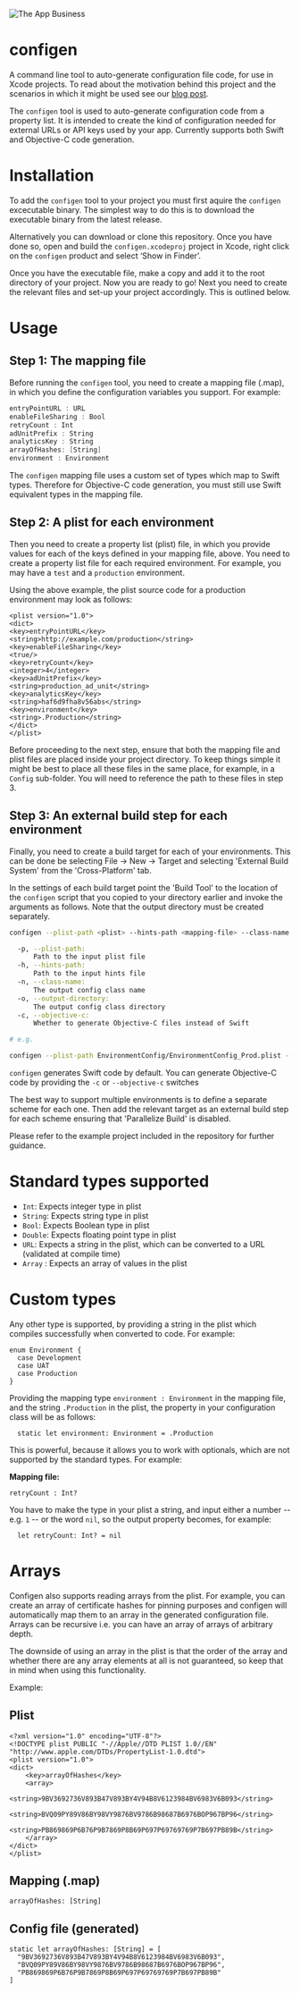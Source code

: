 ![The App Business](Assets/logo.png)

# configen

A command line tool to auto-generate configuration file code, for use in Xcode projects. To read about the motivation behind this project and the scenarios in which it might be used see our [blog post](http://www.theappbusiness.com/blog/a-robust-multi-environment-build-setup). 

The `configen` tool is used to auto-generate configuration code from a property list. It is intended to
create the kind of configuration needed for external URLs or API keys used by your app. Currently supports both Swift and Objective-C code generation.

# Installation

To add the `configen` tool to your project you must first aquire the `configen` excecutable binary. The simplest way to do this is to download the executable binary from the latest release.

Alternatively you can download or clone this repository. Once you have done so, open and build the `configen.xcodeproj` project in Xcode, right click on the `configen` product and select ‘Show in Finder’.

Once you have the executable file, make a copy and add it to the root directory of your project. Now you are ready to go! Next you need to create the relevant files and set-up your project accordingly. This is outlined below.

# Usage

## Step 1: The mapping file

Before running the `configen` tool, you need to create a mapping file (.map), in which you define the configuration variables you support. For example:

```swift
entryPointURL : URL
enableFileSharing : Bool
retryCount : Int
adUnitPrefix : String
analyticsKey : String
arrayOfHashes: [String]
environment : Environment
```

The `configen` mapping file uses a custom set of types which map to Swift types. Therefore for Objective-C code generation, you must still use Swift equivalent types in the mapping file.

## Step 2: A plist for each environment

Then you need to create a property list (plist) file, in which you provide values for each of the keys defined in your mapping file, above. You need to create a property list file for each required environment. For example, you may have a `test` and a `production` environment.

Using the above example, the plist source code for a production environment may look as follows: 

```
<plist version="1.0">
<dict>
<key>entryPointURL</key>
<string>http://example.com/production</string>
<key>enableFileSharing</key>
<true/>
<key>retryCount</key>
<integer>4</integer>
<key>adUnitPrefix</key>
<string>production_ad_unit</string>
<key>analyticsKey</key>
<string>haf6d9fha8v56abs</string>
<key>environment</key>
<string>.Production</string>
</dict>
</plist>
```

Before proceeding to the next step, ensure that both the mapping file and plist files are placed inside your project directory. To keep things simple it might be best to place all these files in the same place, for example, in a `Config` sub-folder. You will need to reference the path to these files in step 3. 

## Step 3: An external build step for each environment

Finally, you need to create a build target for each of your environments. This can be done be selecting File -> New -> Target and selecting 'External Build System' from the 'Cross-Platform' tab.

In the settings of each build target point the 'Build Tool' to the location of the `configen` script that you copied to your directory earlier and invoke the arguments as follows. Note that the output directory must be created separately.

```sh
configen --plist-path <plist> --hints-path <mapping-file> --class-name <output-class-name> --output-directory <output-directory>

  -p, --plist-path:
      Path to the input plist file
  -h, --hints-path:
      Path to the input hints file
  -n, --class-name:
      The output config class name
  -o, --output-directory:
      The output config class directory
  -c, --objective-c:
      Whether to generate Objective-C files instead of Swift

# e.g.

configen --plist-path EnvironmentConfig/EnvironmentConfig_Prod.plist --hints-path EnvironmentConfig.map --class-name EnvironmentConfig --output-directory EnvironmentConfig

```

`configen` generates Swift code by default. You can generate Objective-C code by providing the `-c` or `--objective-c` switches

The best way to support multiple environments is to define a separate scheme for each one. Then add the relevant target as an external build step for each scheme ensuring that 'Parallelize Build' is disabled.

Please refer to the example project included in the repository for further guidance. 

# Standard types supported

* `Int`: Expects integer type in plist
* `String`: Expects string type in plist
* `Bool`: Expects Boolean type in plist
* `Double`: Expects floating point type in plist
* `URL`: Expects a string in the plist, which can be converted to a URL (validated at compile time) 
* `Array` : Expects an array of values in the plist

# Custom types

Any other type is supported, by providing a string in the plist which compiles successfully when converted to code. For example:

```
enum Environment {
  case Development
  case UAT
  case Production
}
```

Providing the mapping type `environment : Environment` in the mapping file, and the string `.Production` in the plist, the property in your configuration class will be as follows:

```
  static let environment: Environment = .Production
```

This is powerful, because it allows you to work with optionals, which are not supported by the standard types. For example:

**Mapping file:**
```
retryCount : Int?
```

You have to make the type in your plist a string, and input either a number -- e.g. `1` -- or the word `nil`, so the output property becomes, for example:

```
  let retryCount: Int? = nil
```

# Arrays

Configen also supports reading arrays from the plist. For example, you can create an array of certificate hashes for pinning purposes and configen will automatically map them to an array in the generated configuration file. Arrays can be recursive i.e. you can have an array of arrays of arbitrary depth.

The downside of using an array in the plist is that the order of the array and whether there are any array elements at all is not guaranteed, so keep that in mind when using this functionality.

Example:

## Plist

```
<?xml version="1.0" encoding="UTF-8"?>
<!DOCTYPE plist PUBLIC "-//Apple//DTD PLIST 1.0//EN" "http://www.apple.com/DTDs/PropertyList-1.0.dtd">
<plist version="1.0">
<dict>
	<key>arrayOfHashes</key>
	<array>
		<string>9BV3692736V893B47V893BY4V94B8V6123984BV6983V6B093</string>
		<string>BVQ09PY89V86BY98VY9876BV9786B98687B6976BOP967BP96</string>
		<string>PB869869P6B76P9B7869P8B69P697P69769769P7B697PB89B</string>
	</array>
</dict>
</plist>
```

## Mapping (.map)

`arrayOfHashes: [String]`

## Config file (generated)

```
static let arrayOfHashes: [String] = [
  "9BV3692736V893B47V893BY4V94B8V6123984BV6983V6B093",
  "BVQ09PY89V86BY98VY9876BV9786B98687B6976BOP967BP96",
  "PB869869P6B76P9B7869P8B69P697P69769769P7B697PB89B"
]
```
